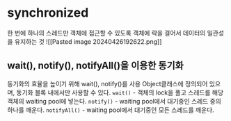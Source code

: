 # synchronized
한 번에 하나의 스레드만 객체에 접근할 수 있도록 객체에 락을 걸어서 데이터의 일관성을 유지하는 것
![[Pasted image 20240426192622.png]]

## wait(), notify(), notifyAll()을 이용한 동기화
동기화의 효율을 높이기 위해 wait(), notify()를 사용
Object클래스에 정의되어 있으며, 동기화 블록 내에서만 사용할 수 있다.
`wait()` - 객체의 lock을 풀고 스레드를 해당 객체의 waiting pool에 넣는다.
`notify()` - waiting pool에서 대기중인 스레드 중의 하나를 깨운다.
`notifyAll()` - waiting pool에서 대기중인 모든 스레드를 깨운다.

